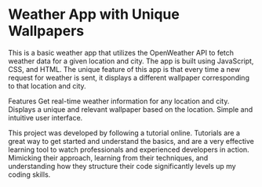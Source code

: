 # Weather App with Unique Wallpapers

This is a basic weather app that utilizes the OpenWeather API to fetch weather data for a given location and city. The app is built using JavaScript, CSS, and HTML. The unique feature of this app is that every time a new request for weather is sent, it displays a different wallpaper corresponding to that location and city.

Features
Get real-time weather information for any location and city.
Displays a unique and relevant wallpaper based on the location.
Simple and intuitive user interface.

This project was developed by following a tutorial online. Tutorials are a great way to get started and understand the basics, and are a very effective learning tool to watch professionals and experienced developers in action. Mimicking their approach, learning from their techniques, and understanding how they structure their code significantly levels up my coding skills.
